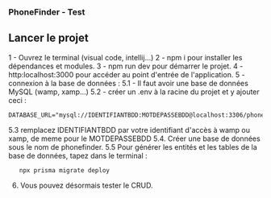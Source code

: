 ### PhoneFinder - Test
## Lancer le projet

1 - Ouvrez le terminal (visual code, intellij...)
2 - npm i pour installer les dépendances et modules.
3 - npm run dev pour démarrer le projet.
4 - http:localhost:3000 pour accéder au point d'entrée de l'application.
5 - connexion à la base de données :
5.1 - Il faut avoir une base de données MySQL (wamp, xamp...)
5.2 - créer un .env à la racine du projet et y ajouter ceci : 
```
DATABASE_URL="mysql://IDENTIFIANTBDD:MOTDEPASSEBDD@localhost:3306/phonefinder"
```
5.3 remplacez IDENTIFIANTBDD par votre identifiant d'accès à wamp ou xamp, de meme pour le MOTDEPASSEBDD
5.4. Créer une base de données sous le nom de phonefinder.
5.5 Pour générer les entités et les tables de la base de données, tapez dans le terminal :
 ```
    npx prisma migrate deploy
```
6. Vous pouvez désormais tester le CRUD.

